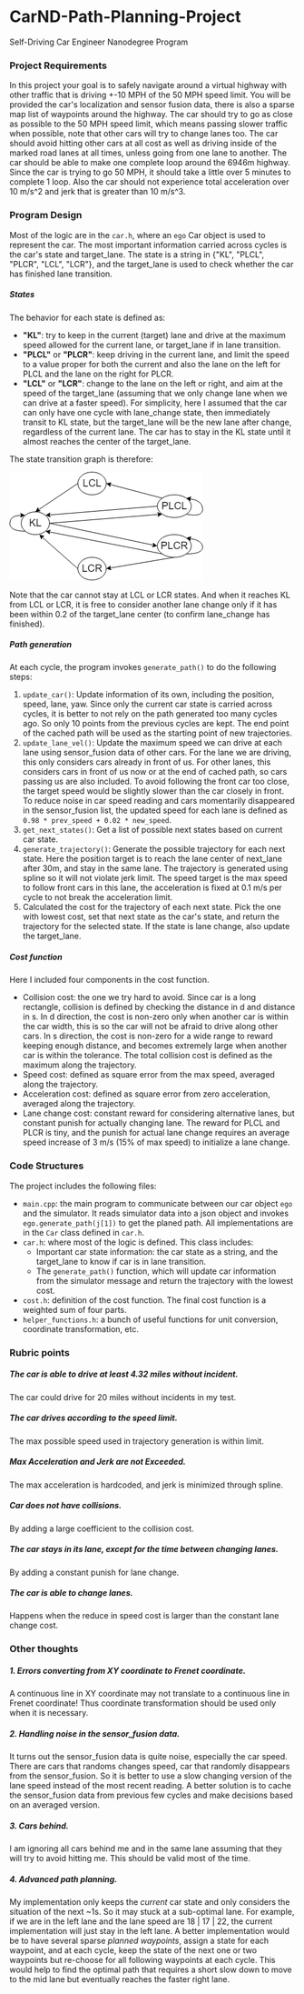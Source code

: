 # CarND-Path-Planning-Project
Self-Driving Car Engineer Nanodegree Program

### Project Requirements
In this project your goal is to safely navigate around a virtual highway with other traffic that is driving +-10 MPH of the 50 MPH speed limit. You will be provided the car's localization and sensor fusion data, there is also a sparse map list of waypoints around the highway. The car should try to go as close as possible to the 50 MPH speed limit, which means passing slower traffic when possible, note that other cars will try to change lanes too. The car should avoid hitting other cars at all cost as well as driving inside of the marked road lanes at all times, unless going from one lane to another. The car should be able to make one complete loop around the 6946m highway. Since the car is trying to go 50 MPH, it should take a little over 5 minutes to complete 1 loop. Also the car should not experience total acceleration over 10 m/s^2 and jerk that is greater than 10 m/s^3.

### Program Design
Most of the logic are in the `car.h`, where an `ego` Car object is used to represent the car. The most important information carried across cycles is the car's state and target_lane. The state is a string in {"KL", "PLCL", "PLCR", "LCL", "LCR"}, and the target_lane is used to check whether the car has finished lane transition.

##### States
The behavior for each state is defined as:
* **"KL"**: try to keep in the current (target) lane and drive at the maximum speed allowed for the current lane, or target_lane if in lane transition.
* **"PLCL"** or **"PLCR"**: keep driving in the current lane, and limit the speed to a value proper for both the current and also the lane on the left for PLCL and the lane on the right for PLCR.
* **"LCL"** or **"LCR"**: change to the lane on the left or right, and aim at the speed of the target_lane (assuming that we only change lane when we can drive at a faster speed). For simplicity, here I assumed that the car can only have one cycle with lane_change state, then immediately transit to KL state, but the target_lane will be the new lane after change, regardless of the current lane. The car has to stay in the KL state until it almost reaches the center of the target_lane.

The state transition graph is therefore:

![FSM](./FSM.png)

Note that the car cannot stay at LCL or LCR states. And when it reaches KL from LCL or LCR, it is free to consider another lane change only if it has been within 0.2 of the target_lane center (to confirm lane_change has finished).

##### Path generation
At each cycle, the program invokes `generate_path()` to do the following steps:
1. `update_car()`: Update information of its own, including the position, speed, lane, yaw. Since only the current car state is carried across cycles, it is better to not rely on the path generated too many cycles ago. So only 10 points from the previous cycles are kept. The end point of the cached path will be used as the starting point of new trajectories.
2. `update_lane_vel()`: Update the maximum speed we can drive at each lane using sensor_fusion data of other cars. For the lane we are driving, this only considers cars already in front of us. For other lanes, this considers cars in front of us now or at the end of cached path, so cars passing us are also included.
To avoid following the front car too close, the target speed would be slightly slower than the car closely in front.
To reduce noise in car speed reading and cars momentarily disappeared in the sensor_fusion list, the updated speed for each lane is defined as `0.98 * prev_speed + 0.02 * new_speed`.
3. `get_next_states()`: Get a list of possible next states based on current car state.
4. `generate_trajectory()`: Generate the possible trajectory for each next state.
Here the position target is to reach the lane center of next_lane after 30m, and stay in the same lane. The trajectory is generated using spline so it will not violate jerk limit.
The speed target is the max speed to follow front cars in this lane, the acceleration is fixed at 0.1 m/s per cycle to not break the acceleration limit.
5. Calculated the cost for the trajectory of each next state. Pick the one with lowest cost, set that next state as the car's state, and return the trajectory for the selected state. If the state is lane change, also update the target_lane.

##### Cost function
Here I included four components in the cost function.
* Collision cost: the one we try hard to avoid. Since car is a long rectangle, collision is defined by checking the distance in d and distance in s. In d direction, the cost is non-zero only when another car is within the car width, this is so the car will not be afraid to drive along other cars. In s direction, the cost is non-zero for a wide range to reward keeping enough distance, and becomes extremely large when another car is within the tolerance. The total collision cost is defined as the maximum along the trajectory.
* Speed cost: defined as square error from the max speed, averaged along the trajectory.
* Acceleration cost: defined as square error from zero acceleration, averaged along the trajectory.
* Lane change cost: constant reward for considering alternative lanes, but constant punish for actually changing lane. The reward for PLCL and PLCR is tiny, and the punish for actual lane change requires an average speed increase of 3 m/s (15% of max speed) to initialize a lane change.

### Code Structures
The project includes the following files:

* `main.cpp`: the main program to communicate between our car object `ego` and the simulator. It reads simulator data into a json object and invokes `ego.generate_path(j[1])` to get the planed path. All implementations are in the `Car` class defined in `car.h`.
* `car.h`: where most of the logic is defined. This class includes:
  - Important car state information: the car state as a string, and the target_lane to know if car is in lane transition.
  - The `generate_path()` function, which will update car information from the simulator message and return the trajectory with the lowest cost.
* `cost.h`: definition of the cost function. The final cost function is a weighted sum of four parts.
* `helper_functions.h`: a bunch of useful functions for unit conversion, coordinate transformation, etc.

### Rubric points
##### The car is able to drive at least 4.32 miles without incident.
The car could drive for 20 miles without incidents in my test.
##### The car drives according to the speed limit.
The max possible speed used in trajectory generation is within limit.
##### Max Acceleration and Jerk are not Exceeded.
The max acceleration is hardcoded, and jerk is minimized through spline.
##### Car does not have collisions.
By adding a large coefficient to the collision cost.
##### The car stays in its lane, except for the time between changing lanes.
By adding a constant punish for lane change.
##### The car is able to change lanes.
Happens when the reduce in speed cost is larger than the constant lane change cost.

### Other thoughts
##### 1. Errors converting from XY coordinate to Frenet coordinate.
A continuous line in XY coordinate may not translate to a continuous line in Frenet coordinate! Thus coordinate transformation should be used only when it is necessary.
##### 2. Handling noise in the sensor_fusion data.
It turns out the sensor_fusion data is quite noise, especially the car speed. There are cars that randoms changes speed, car that randomly disappears from the sensor_fusion. So it is better to use a slow changing version of the lane speed instead of the most recent reading. A better solution is to cache the sensor_fusion data from previous few cycles and make decisions based on an averaged version.
##### 3. Cars behind.
I am ignoring all cars behind me and in the same lane assuming that they will try to avoid hitting me. This should be valid most of the time.
##### 4. Advanced path planning.
My implementation only keeps the *current* car state and only considers the situation of the next ~1s. So it may stuck at a sub-optimal lane. For example, if we are in the left lane and the lane speed are 18 | 17 | 22, the current implementation will just stay in the left lane. A better implementation would be to have several sparse *planned waypoints*, assign a state for each waypoint, and at each cycle, keep the state of the next one or two waypoints but re-choose for all following waypoints at each cycle. This would help to find the optimal path that requires a short slow down to move to the mid lane but eventually reaches the faster right lane.
